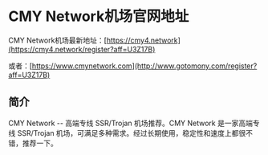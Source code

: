 # CMY Network机场官网地址

CMY Network机场最新地址：[https://cmy4.network](https://cmy4.network/register?aff=U3Z17B)

或者：[https://www.cmynetwork.com](http://www.gotomony.com/register?aff=U3Z17B)

## 简介

CMY Network -- 高端专线 SSR/Trojan 机场推荐。CMY Network 是一家高端专线 SSR/Trojan 机场，可满足多种需求。经过长期使用，稳定性和速度上都很不错，推荐一下。
